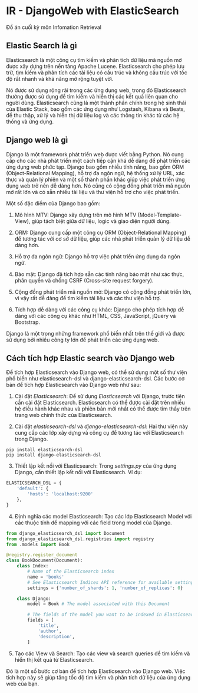 # IR - DjangoWeb with ElasticSearch
Đồ án cuối kỳ môn Infomation Retrieval

## Elastic Search là gì
Elasticsearch là một công cụ tìm kiếm và phân tích dữ liệu mã nguồn mở được xây dựng trên nền tảng Apache Lucene. Elasticsearch cho phép lưu trữ, tìm kiếm và phân tích các tài liệu có cấu trúc và không cấu trúc với tốc độ rất nhanh và khả năng mở rộng tuyệt vời.

Nó được sử dụng rộng rãi trong các ứng dụng web, trong đó Elasticsearch thường được sử dụng để tìm kiếm và hiển thị các kết quả liên quan cho người dùng. Elasticsearch cũng là một thành phần chính trong hệ sinh thái của Elastic Stack, bao gồm các ứng dụng như Logstash, Kibana và Beats, để thu thập, xử lý và hiển thị dữ liệu log và các thông tin khác từ các hệ thống và ứng dụng.

## Django web là gì
Django là một framework phát triển web được viết bằng Python. Nó cung cấp cho các nhà phát triển một cách tiếp cận khá dễ dàng để phát triển các ứng dụng web phức tạp. Django bao gồm nhiều tính năng, bao gồm ORM (Object-Relational Mapping), hỗ trợ đa ngôn ngữ, hệ thống xử lý URL, xác thực và quản lý phiên và một số thành phần khác giúp việc phát triển ứng dụng web trở nên dễ dàng hơn. Nó cũng có cộng đồng phát triển mã nguồn mở rất lớn và có sẵn nhiều tài liệu và thư viện hỗ trợ cho việc phát triển.

Một số đặc điểm của Django bao gồm:

1. Mô hình MTV: Django xây dựng trên mô hình MTV (Model-Template-View), giúp tách biệt giữa dữ liệu, logic và giao diện người dùng.

2. ORM: Django cung cấp một công cụ ORM (Object-Relational Mapping) để tương tác với cơ sở dữ liệu, giúp các nhà phát triển quản lý dữ liệu dễ dàng hơn.

3. Hỗ trợ đa ngôn ngữ: Django hỗ trợ việc phát triển ứng dụng đa ngôn ngữ.

4. Bảo mật: Django đã tích hợp sẵn các tính năng bảo mật như xác thực, phân quyền và chống CSRF (Cross-site request forgery).

5. Cộng đồng phát triển mã nguồn mở: Django có cộng đồng phát triển lớn, vì vậy rất dễ dàng để tìm kiếm tài liệu và các thư viện hỗ trợ.

6. Tích hợp dễ dàng với các công cụ khác: Django cho phép tích hợp dễ dàng với các công cụ khác như HTML, CSS, JavaScript, jQuery và Bootstrap.

Django là một trong những framework phổ biến nhất trên thế giới và được sử dụng bởi nhiều công ty lớn để phát triển các ứng dụng web.

## Cách tích hợp Elastic search vào Django web
Để tích hợp Elasticsearch vào Django web, có thể sử dụng một số thư viện phổ biến như elasticsearch-dsl và django-elasticsearch-dsl. Các bước cơ bản để tích hợp Elasticsearch vào Django web như sau:

1. Cài đặt *Elasticsearch*: Để sử dụng *Elasticsearch* với Django, trước tiên cần cài đặt Elasticsearch. Elasticsearch có thể được cài đặt trên nhiều hệ điều hành khác nhau và phiên bản mới nhất có thể được tìm thấy trên trang web chính thức của Elasticsearch.

2. Cài đặt *elasticsearch-dsl* và *django-elasticsearch-dsl*: Hai thư viện này cung cấp các lớp xây dựng và công cụ để tương tác với Elasticsearch trong Django.

```Shell
pip install elasticsearch-dsl
pip install django-elasticsearch-dsl
```

3. Thiết lập kết nối với Elasticsearch: Trong *settings.py* của ứng dụng Django, cần thiết lập kết nối với Elasticsearch. Ví dụ:

```python
ELASTICSEARCH_DSL = {
    'default': {
        'hosts': 'localhost:9200'
    },
}
```

4. Định nghĩa các model Elasticsearch: Tạo các lớp Elasticsearch Model với các thuộc tính để mapping với các field trong model của Django.

```python
from django_elasticsearch_dsl import Document
from django_elasticsearch_dsl.registries import registry
from .models import Book

@registry.register_document
class BookDocument(Document):
    class Index:
        # Name of the Elasticsearch index
        name = 'books'
        # See Elasticsearch Indices API reference for available settings
        settings = {'number_of_shards': 1, 'number_of_replicas': 0}

    class Django:
        model = Book # The model associated with this Document

        # The fields of the model you want to be indexed in Elasticsearch
        fields = [
            'title',
            'author',
            'description',
        ]
```

5. Tạo các View và Search: Tạo các view và search queries để tìm kiếm và hiển thị kết quả từ Elasticsearch.

Đó là một số bước cơ bản để tích hợp Elasticsearch vào Django web. Việc tích hợp này sẽ giúp tăng tốc độ tìm kiếm và phân tích dữ liệu của ứng dụng web của bạn.